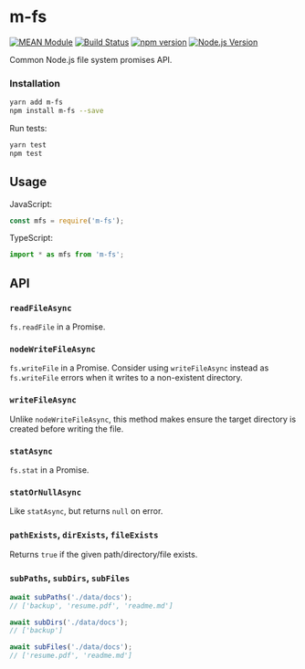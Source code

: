 # m-fs

[![MEAN Module](https://img.shields.io/badge/MEAN%20Module-TypeScript-blue.svg)](https://github.com/mgenware/MEAN-Module)
[![Build Status](https://travis-ci.org/mgenware/m-fs.svg?branch=master)](http://travis-ci.org/mgenware/m-fs)
[![npm version](https://badge.fury.io/js/m-fs.svg)](https://badge.fury.io/js/m-fs)
[![Node.js Version](http://img.shields.io/node/v/m-fs.svg)](https://nodejs.org)

Common Node.js file system promises API.

### Installation

```bash
yarn add m-fs
npm install m-fs --save
```

Run tests:

```bash
yarn test
npm test
```

## Usage

JavaScript:

```javascript
const mfs = require('m-fs');
```

TypeScript:

```typescript
import * as mfs from 'm-fs';
```

## API

### `readFileAsync`

`fs.readFile` in a Promise.

### `nodeWriteFileAsync`

`fs.writeFile` in a Promise. Consider using `writeFileAsync` instead as `fs.writeFile` errors when it writes to a non-existent directory.

### `writeFileAsync`

Unlike `nodeWriteFileAsync`, this method makes ensure the target directory is created before writing the file.

### `statAsync`

`fs.stat` in a Promise.

### `statOrNullAsync`

Like `statAsync`, but returns `null` on error.

### `pathExists`, `dirExists`, `fileExists`

Returns `true` if the given path/directory/file exists.

### `subPaths`, `subDirs`, `subFiles`

```js
await subPaths('./data/docs');
// ['backup', 'resume.pdf', 'readme.md']

await subDirs('./data/docs');
// ['backup']

await subFiles('./data/docs');
// ['resume.pdf', 'readme.md']
```
